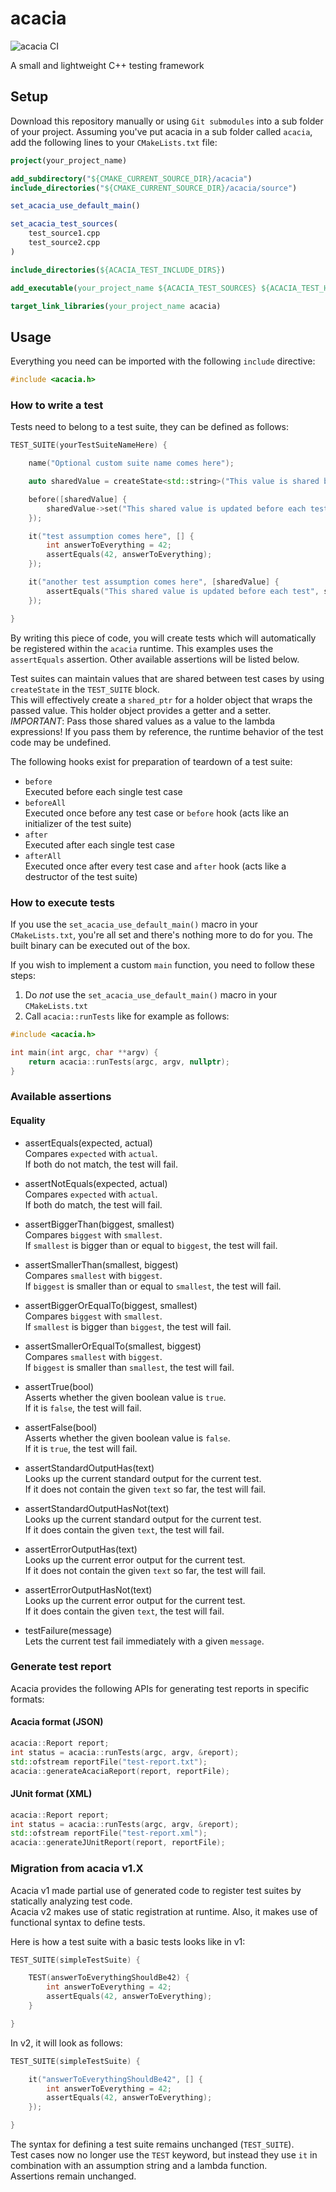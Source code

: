 # acacia
![acacia CI](https://github.com/kremi151/acacia/workflows/acacia%20CI/badge.svg)

A small and lightweight C++ testing framework

## Setup

Download this repository manually or using `Git submodules` into a sub folder of your project.
Assuming you've put acacia in a sub folder called `acacia`, add the following lines to your `CMakeLists.txt` file:

```cmake
project(your_project_name)

add_subdirectory("${CMAKE_CURRENT_SOURCE_DIR}/acacia")
include_directories("${CMAKE_CURRENT_SOURCE_DIR}/acacia/source")

set_acacia_use_default_main()

set_acacia_test_sources(
    test_source1.cpp
    test_source2.cpp
)

include_directories(${ACACIA_TEST_INCLUDE_DIRS})

add_executable(your_project_name ${ACACIA_TEST_SOURCES} ${ACACIA_TEST_HEADERS})

target_link_libraries(your_project_name acacia)
```

## Usage

Everything you need can be imported with the following `include` directive:

```c++
#include <acacia.h>
```

### How to write a test

Tests need to belong to a test suite, they can be defined as follows:
```c++
TEST_SUITE(yourTestSuiteNameHere) {

    name("Optional custom suite name comes here");

    auto sharedValue = createState<std::string>("This value is shared between tests");

    before([sharedValue] {
        sharedValue->set("This shared value is updated before each test");
    });

    it("test assumption comes here", [] {
        int answerToEverything = 42;
        assertEquals(42, answerToEverything);
    });

    it("another test assumption comes here", [sharedValue] {
        assertEquals("This shared value is updated before each test", sharedValue->get());
    });

}
```

By writing this piece of code, you will create tests which will automatically be registered within the `acacia` runtime.
This examples uses the `assertEquals` assertion. Other available assertions will be listed below.

Test suites can maintain values that are shared between test cases by using `createState` in the `TEST_SUITE` block.\
This will effectively create a `shared_ptr` for a holder object that wraps the passed value. This holder object provides
a getter and a setter.\
*IMPORTANT*: Pass those shared values as a value to the lambda expressions! If you pass them by reference, the runtime
behavior of the test code may be undefined.

The following hooks exist for preparation of teardown of a test suite:

* `before`\
Executed before each single test case
* `beforeAll`\
Executed once before any test case or `before` hook (acts like an initializer of the test suite)
* `after`\
Executed after each single test case
* `afterAll`\
Executed once after every test case and `after` hook (acts like a destructor of the test suite)

### How to execute tests

If you use the `set_acacia_use_default_main()` macro in your `CMakeLists.txt`, you're all set and there's nothing more to do for you.
The built binary can be executed out of the box.

If you wish to implement a custom `main` function, you need to follow these steps:

1. Do *not* use the `set_acacia_use_default_main()` macro in your `CMakeLists.txt`
2. Call `acacia::runTests` like for example as follows:
```c++
#include <acacia.h>

int main(int argc, char **argv) {
    return acacia::runTests(argc, argv, nullptr);
}
```

### Available assertions

#### Equality

* assertEquals(expected, actual) \
Compares `expected` with `actual`. \
If both do not match, the test will fail.

* assertNotEquals(expected, actual) \
Compares `expected` with `actual`. \
If both do match, the test will fail.

* assertBiggerThan(biggest, smallest) \
Compares `biggest` with `smallest`. \
If `smallest` is bigger than or equal to `biggest`, the test will fail.

* assertSmallerThan(smallest, biggest) \
Compares `smallest` with `biggest`. \
If `biggest` is smaller than or equal to `smallest`, the test will fail.

* assertBiggerOrEqualTo(biggest, smallest) \
Compares `biggest` with `smallest`. \
If `smallest` is bigger than `biggest`, the test will fail.

* assertSmallerOrEqualTo(smallest, biggest) \
Compares `smallest` with `biggest`. \
If `biggest` is smaller than `smallest`, the test will fail.

* assertTrue(bool) \
Asserts whether the given boolean value is `true`. \
If it is `false`, the test will fail.

* assertFalse(bool) \
Asserts whether the given boolean value is `false`. \
If it is `true`, the test will fail.

* assertStandardOutputHas(text) \
Looks up the current standard output for the current test. \
If it does not contain the given `text` so far, the test will fail.

* assertStandardOutputHasNot(text) \
Looks up the current standard output for the current test. \
If it does contain the given `text`, the test will fail.

* assertErrorOutputHas(text) \
Looks up the current error output for the current test. \
If it does not contain the given `text` so far, the test will fail.

* assertErrorOutputHasNot(text) \
Looks up the current error output for the current test. \
If it does contain the given `text`, the test will fail.

* testFailure(message) \
Lets the current test fail immediately with a given `message`.

### Generate test report

Acacia provides the following APIs for generating test reports in specific formats:

#### Acacia format (JSON)

```c++
acacia::Report report;
int status = acacia::runTests(argc, argv, &report);
std::ofstream reportFile("test-report.txt");
acacia::generateAcaciaReport(report, reportFile);
```

#### JUnit format (XML)

```c++
acacia::Report report;
int status = acacia::runTests(argc, argv, &report);
std::ofstream reportFile("test-report.xml");
acacia::generateJUnitReport(report, reportFile);
```

### Migration from acacia v1.X

Acacia v1 made partial use of generated code to register test suites by statically analyzing test code.\
Acacia v2 makes use of static registration at runtime. Also, it makes use of functional syntax to define tests.

Here is how a test suite with a basic tests looks like in v1:

```c++
TEST_SUITE(simpleTestSuite) {

    TEST(answerToEverythingShouldBe42) {
        int answerToEverything = 42;
        assertEquals(42, answerToEverything);
    }

}
```

In v2, it will look as follows:

```c++
TEST_SUITE(simpleTestSuite) {

    it("answerToEverythingShouldBe42", [] {
        int answerToEverything = 42;
        assertEquals(42, answerToEverything);
    });

}
```

The syntax for defining a test suite remains unchanged (`TEST_SUITE`).\
Test cases now no longer use the `TEST` keyword, but instead they use `it` in combination with an assumption string and
a lambda function.\
Assertions remain unchanged.
